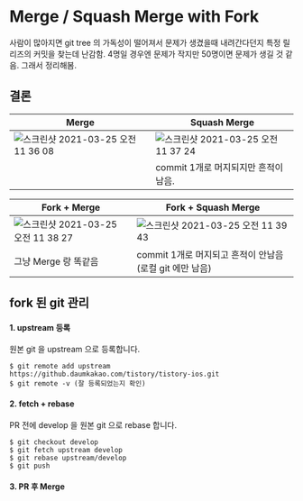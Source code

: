 # Merge / Squash Merge with Fork

사람이 많아지면 git tree 의 가독성이 떨어져서 문제가 생겼을때 내려간다던지 특정 릴리즈의 커밋을 찾는데 난감함. 4명일 경우엔 문제가 작지만 50명이면 문제가 생길 것 같음. 그래서 정리해봄.

## 결론

| Merge | Squash Merge |
| --- | --- |
|![스크린샷 2021-03-25 오전 11 36 08](https://user-images.githubusercontent.com/34477359/112410290-4b051a80-8d5e-11eb-8dae-023a923b0a62.png)|![스크린샷 2021-03-25 오전 11 37 24](https://user-images.githubusercontent.com/34477359/112410387-7851c880-8d5e-11eb-85e7-f41ae97c7163.png)|
||commit 1개로 머지되지만 흔적이 남음.|


| Fork + Merge | Fork + Squash Merge |
| --- | --- |
| ![스크린샷 2021-03-25 오전 11 38 27](https://user-images.githubusercontent.com/34477359/112410504-9f0fff00-8d5e-11eb-96e4-b540ce95cbb8.png)|![스크린샷 2021-03-25 오전 11 39 43](https://user-images.githubusercontent.com/34477359/112410611-cb2b8000-8d5e-11eb-9ee1-35a9cbb62beb.png)|
|그냥 Merge 랑 똑같음 | commit 1개로 머지되고 흔적이 안남음 (로컬 git 에만 남음)|

## fork 된 git 관리

#### 1. upstream  등록
원본 git 을 upstream 으로 등록합니다.
```shell
$ git remote add upstream https://github.daumkakao.com/tistory/tistory-ios.git
$ git remote -v (잘 등록되었는지 확인)
```

#### 2. fetch + rebase
PR 전에 develop 을 원본 git 으로 rebase 합니다.
```shell
$ git checkout develop
$ git fetch upstream develop
$ git rebase upstream/develop
$ git push
```

#### 3. PR 후 Merge


